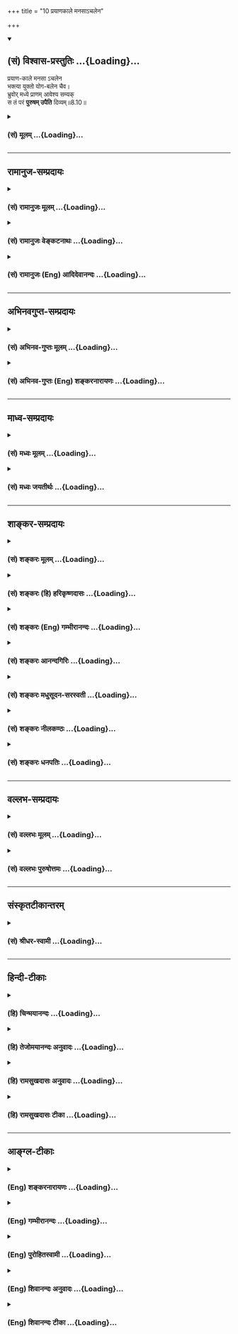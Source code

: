 +++
title = "10 प्रयाणकाले मनसाऽचलेन"

+++
<div class="js_include" newlevelforh1="2" title="(सं) विश्वास-प्रस्तुतिः" unfilled url="/mahAbhAratam/vyAsaH/shlokashaH/06-bhIShma-parva/03-bhagavad-gItA-parva/saMskRtam/vishvAsa-prastutiH/08_axara-para-brahma-yo/10_prayANakAle_manas.md">
<details open><summary><h2>(सं) विश्वास-प्रस्तुतिः ...{Loading}...</h2></summary>

प्रयाण-काले मनसा ऽचलेन  
भक्त्या युक्तो योग-बलेन चैव।  
भ्रुवोर् मध्ये प्राणम् आवेश्य सम्यक्  
स तं परं **पुरुषम् उपैति** दिव्यम्॥8.10॥
</details>
</div>
<div class="js_include collapsed" newlevelforh1="3" title="(सं) मूलम्" unfilled url="/mahAbhAratam/vyAsaH/shlokashaH/06-bhIShma-parva/03-bhagavad-gItA-parva/saMskRtam/mUlam/08_axara-para-brahma-yo/10_prayANakAle_manas.md">
<details><summary><h3>(सं) मूलम् ...{Loading}...</h3></summary>

प्रयाणकाले मनसाऽचलेन  
भक्त्या युक्तो योगबलेन चैव।  
भ्रुवोर्मध्ये प्राणमावेश्य सम्यक्  
स तं परं पुरुषमुपैति दिव्यम्।।8.10।।
</details>
</div>


_________________
## रामानुज-सम्प्रदायः
<div class="js_include collapsed" newlevelforh1="3" title="(सं) रामानुजः मूलम्" unfilled url="/mahAbhAratam/vyAsaH/shlokashaH/06-bhIShma-parva/03-bhagavad-gItA-parva/saMskRtam/rAmAnujaH/mUlam/08_axara-para-brahma-yo/10_prayANakAle_manas.md">
<details><summary><h3>(सं) रामानुजः मूलम् ...{Loading}...</h3></summary>

।।8.10।।**कविं** सर्वज्ञं **पुराणं** पुरातनम् **अनुशासितारं** विश्वस्य
प्रशासितारम् **अणोः अणीयांसं** जीवाद् अपि सूक्ष्मतरं **सर्वस्य धातारं**
सर्वस्य स्रष्टारम् **अचिन्त्यरूपं** सकलेतरविसजातीयस्वरूपम् **आदित्यवर्णं
तमसः** **परस्तात्** अप्राकृतस्वासाधारणदिव्यरूपम् तम् एवंभूतम् अहरहः
अभ्यस्यमानभक्तियुक्त**योगबलेन** आरूढसंस्कारतया **अचलेन मनसा प्रयाणकाले
भ्रुवोः मध्ये प्राणम् आवेश्य** संस्थाप्य तत्र भ्रुवोर्मध्ये दिव्यं
**पुरुषं यः अनुस्मरेत् स तम् एव उपैति** तद्भावं याति तत्समानैश्वर्यो
भवति इत्यर्थः। अथ कैवल्यार्थिनां स्मरणप्रकारम् आह --

</details>
</div>
<div class="js_include collapsed" newlevelforh1="3" title="(सं) रामानुजः वेङ्कटनाथः" unfilled url="/mahAbhAratam/vyAsaH/shlokashaH/06-bhIShma-parva/03-bhagavad-gItA-parva/saMskRtam/rAmAnujaH/venkaTanAthaH/08_axara-para-brahma-yo/10_prayANakAle_manas.md">
<details><summary><h3>(सं) रामानुजः वेङ्कटनाथः ...{Loading}...</h3></summary>

।। 8.10क्रान्तदर्शी हि कविरित्युच्यते अत्र तु कविशब्दः ईश्वरविषयत्वात्
सर्वदर्शित्वपर इत्यभिप्रायेणाह -- सर्वज्ञमिति। पुराणशब्देनानादित्वं
विवक्षितमित्यभिप्रायेणोक्तंपुरातनमिति। अनुपूर्वः शासिर्विविच्य
ज्ञापनार्थ इत्येतावन्मात्रपरत्वव्युदासायविश्वस्य प्रशासितारमित्युक्तम्।
ईश्वरस्य सतोऽनुशासनमाज्ञापनभेवेति भावः। अनुशासनं
कस्यत्याकाङ्क्षायांसर्वस्य धातारम् इत्यत्र सर्वस्येति पदमाकर्षणीयम्
विशेषनिर्देशाभावाद्वा सर्वविषयत्वमित्यभिप्रायेण -- विश्वस्येत्युक्तम्।
एतस्य वा अक्षरस्य प्रशासने गार्गि द्यावापृथिव्यौ विधृते तिष्ठतः
\[बृ.उ.3।  
  
उक्तप्रकास्येश्वरस्वरूपस्य सामान्यतो दृष्टैस्तर्कैरसम्भवनीयतां
केचिदभिमन्येरन्निति तन्निरासपरम्। अचिन्त्यरूपम्
इतिपदमित्यभिप्रायेणाहसकलेतरविसजातीयस्वरूपमिति। वर्णयोगस्य
स्वरूपेणाघटनात् प्रमाणसिद्धविलक्षणविग्रहद्वारा तद्योगमाहअप्राकृतेति। येन
सूर्यस्तपति तेजसेद्धः \[य.तै.ब्रा.3।12।9।7\] यस्यादित्यो भामुपयुज्य भाति
तस्य भासा सर्वमिदं विभाति \[मुं.उ.2।2।10\] (तं)तद्देवा ज्योतिषां ज्योतिः
\[बृ.उ.4।4।16\] इत्यादिषु निरतिशयदीप्तियोगः सिद्धः। आदित्यवर्णं तमसः
परस्तात् \[य.सं.31।18श्वे.उ.3।8\] इति श्रुतिखण्डस्यात्र निबन्धः तम आसीत्
\[ऋक्सं.8।7।17।3यजुः2।7।9\] तमसस्तन्महिनाजायतैकं \[यजुः2।4।9\] यदा तमः
\[श्वे.उ.4।18\] इत्यादिश्रुत्यन्तरोपलक्षणार्थः। तेनतमसः इति
सर्वकारणभूततमोद्रव्यविवक्षा। तमसः परस्तात् इत्यनेन फलितमप्राकृतत्वम् तत
एव चाकर्माधीनत्वं नित्यत्वं निरवद्यत्वमित्यादि सूचितम्।
एतच्छ्लोकच्छायश्च मानवः श्लोकः -- प्रशासितारं सर्वेषामणीयांसम --
\[णोरपि\] -- णीयसाम्। रुक्माभं स्वप्नधीगम्यं विद्या (त्तं)त्तु पुरुषं
परम् -- \[मनुः12।122\] इति। अनुकूलानां हितरमणीयत्वाद्याकारेण
हिरण्यवर्णत्वरुक्माभत्वादिव्यपदेशः।
प्रतिकूलदुष्प्रेक्षत्वप्रकाशातिरेकादिविवक्षया
आदित्यवर्णत्वाद्युक्तिः। दिवि सूर्यसहस्रस्य \[11।12\] इत्यादि च वक्ष्यति।
एतेनादित्यशब्दस्य नित्यचैतन्यप्रकाशपरत्वं तमश्शब्दस्य चाज्ञानविषयत्वं
परोक्तं (शं.) निरस्तम्। श्लोकद्वयस्यान्वयं दर्शयति --
तमेवम्भूतमित्यादिना। भक्त्या युक्तो योगबलेन इति पृथङ्निर्देशात्
परोक्तप्राणजयबलादिपृथगर्थताप्रतीतिः स्यादिति तदपाकरणाय विशिष्टैकार्थतां
दर्शयितुंभक्तियुक्तयोगबलेनेत्युक्तम्। मनसोऽचलत्वे हेतुरिदम् तस्य
चावान्तरव्यापारः योग्यपर्याययुक्तशब्देन विवक्षित
इत्याहआरूढसंस्कारतयेति। आवेश्य इत्यनेन योगप्रकरणेषूक्तं निश्चलावस्थापनं
विवक्षितमित्याहसंस्थाप्येति। अत्र पुरुषध्यानस्यापि भ्रूमध्यमेव देशः
देशान्तरानभिधानाद्योगप्रकरणान्तरेषूपदेशाच्च तत्सिद्धेरिति
विभाव्योक्तंतत्र भ्रूमध्य इति। तमेवम्भूतं दिव्यं पुरुषम् इत्यन्वयः। तं
तमेवैति \[8।6\] इत्यवधारणदर्शनात्स तं परं पुरुषम् इत्यत्रापितं
इतीतरव्यवच्छेदपरमित्यभिप्रायेणाहस तमेवोपैतीति। यः प्रयाति स मद्भावं याति
\[8।5\] इति प्रक्रान्तप्रकार एवात्र विवक्षित इति दर्शयतितद्भावं यातीति।
भावप्रधानोऽत्र निर्देश इति भावः। तत्र तादात्म्यादिभ्रमं
व्युदस्यतितत्समानैश्वर्यो भवतीत्यर्थ इति। परमसाम्यापत्तिव्यवच्छेदाय
समानैश्वर्य इत्युक्तम्। एतेनकविम् इत्यादिभिः सर्वज्ञत्वादयो गुणाः
ऐश्वर्यप्रदत्वार्थमनुसन्धेयतयोक्ताः न तु प्राप्यत्वार्थमिति फलितम्।
एवमन्तिमकालस्मर्तव्यतया निर्दिष्ट एवाकारः प्रागपि ध्येयतयोक्त इति
मन्तव्यम्। एवमुत्तरत्रापि। ,

</details>
</div>
<div class="js_include collapsed" newlevelforh1="3" title="(सं) रामानुजः (Eng) आदिदेवानन्दः" unfilled url="/mahAbhAratam/vyAsaH/shlokashaH/06-bhIShma-parva/03-bhagavad-gItA-parva/saMskRtam/rAmAnujaH/english/AdidevAnandaH/08_axara-para-brahma-yo/10_prayANakAle_manas.md">
<details><summary><h3>(सं) रामानुजः (Eng) आदिदेवानन्दः ...{Loading}...</h3></summary>

8.9 - 8.10 He who focusses his life-breath between the eyrows at the time of death with a mind rendered unswerving through its purification achieved by the strength of Yoga conjoined with Bhakti practised day after day; and he who contemplates on the 'Kavi' i.e., the Omniscient,
the 'Primeval', i.e., who existed always, 'the Ruler,' i.e., who governs the universe, 'who is subtler than the subtle,' i.e., who is subtler than the individual self, 'who is the Dhata' of all, i.e., the creator of all, 'whose nature is inconceivable,' i.e., whose nature is other than everything else, 'who is sun-coloured and beyond darkness,' i.e.,
who possesses a divine form peculiar to Himself - he who concentrates on Him, the Divine Person described above, between the eyrows, attains Him alone. He attains His state and comes to have power and glory similar to His. Such is the meaning. Then He describes the mode of meditation to be adopted by the seeker of Kaivalya or the Jijnasu (i.e., of one who seeks to know his own self or Atman in contrast to one whose object is God-realisation).

</details>
</div>


_________________
## अभिनवगुप्त-सम्प्रदायः
<div class="js_include collapsed" newlevelforh1="3" title="(सं) अभिनव-गुप्तः मूलम्" unfilled url="/mahAbhAratam/vyAsaH/shlokashaH/06-bhIShma-parva/03-bhagavad-gItA-parva/saMskRtam/abhinava-guptaH/mUlam/08_axara-para-brahma-yo/10_prayANakAle_manas.md">
<details><summary><h3>(सं) अभिनव-गुप्तः मूलम् ...{Loading}...</h3></summary>

।।8.9 -- 8.10।। कविमिति। प्रयाणेति। एवम् अनुस्मरेदिति। आदित्येति।
आदित्यवर्णत्वं वासुदेवतत्त्वस्य \[न\] परिच्छेदकम्। आकृतिकल्पनादि +++(N
विकल्पनादि)+++ विभ्रान्तिमयमोहतमसः अतीतत्त्वात् रवित्वेनोपमानमित्याशयः।
भ्रुवोर्मध्ये इति प्राग्वत्।

</details>
</div>
<div class="js_include collapsed" newlevelforh1="3" title="(सं) अभिनव-गुप्तः (Eng) शङ्करनारायणः" unfilled url="/mahAbhAratam/vyAsaH/shlokashaH/06-bhIShma-parva/03-bhagavad-gItA-parva/saMskRtam/abhinava-guptaH/english/shankaranArAyaNaH/08_axara-para-brahma-yo/10_prayANakAle_manas.md">
<details><summary><h3>(सं) अभिनव-गुप्तः (Eng) शङ्करनारायणः ...{Loading}...</h3></summary>

8.9-10 Kavim etc. Prayana-etc. He who would meditate in this manner
(i.e. as described in the verse) etc. The Sun-coloured. The Sun-colour
does not delmit the Absolute (Vasudeva-tattva). However, a comparison
with the sun is drawn because the absolute too transcends the darkness
of ignorance consisting of the varied wrong notions, like fancying forms
etc. This is the idea here. In between the eye-brows : \[This may be
understood\] as above.

</details>
</div>


_________________
## माध्व-सम्प्रदायः
<div class="js_include collapsed" newlevelforh1="3" title="(सं) मध्वः मूलम्" unfilled url="/mahAbhAratam/vyAsaH/shlokashaH/06-bhIShma-parva/03-bhagavad-gItA-parva/saMskRtam/madhvaH/mUlam/08_axara-para-brahma-yo/10_prayANakAle_manas.md">
<details><summary><h3>(सं) मध्वः मूलम् ...{Loading}...</h3></summary>

।।8.10।। वायुजयादियोगयुक्तानां मृतिकाले कर्तव्यमाह विशेषतः -- प्रयाणकाल
इति। वायुजयादिरहितानामपि ज्ञानभक्तिवैराग्यादिसम्पूर्णानां भवत्येव
मुक्तिः। तद्वतां त्वीषज्ज्ञानाद्यसम्पूर्णनामपि निपुणानां
तद्बलात्कथञ्चिद्भवतीति विशेषः। उक्तं च भागवते \[3।5।4546। \]पानेन ते देव
कथासुधायाः प्रवृद्धभक्त्या विशदाशया ये। वैराग्यसारं प्रतिलभ्य बोधं
यथाऽञ्जसा त्वापुरकुण्ठधिष्ण्यम्। तथाऽपरे त्वात्मसमाधियोगबलेन जित्वा
प्रकृतिं बलिष्ठाम्। त्वामेव धीराः पुरुषं विशन्ति तेषां श्रमः स्यान्न तु
सेवया ते इति। ये तु तद्भाविता लोका (केह्ये) एकान्तित्वं समाश्रिताः।
एतदभ्यधिकं तेषां तत्तेजः प्रविशन्त्युत \[मा.भा.12।334।44\] इति च
मोक्षधर्मे। सम्पूर्णानां भवेन्मोक्षो विरक्तिज्ञानभक्तिभिः। नियमेन
तथापीरजयादियुतयोगिनाम्। वश्यत्वान्मनसस्त्वीषत्पूर्वमप्याप्यते ध्रुवम्
इति च व्यासयोगे।

</details>
</div>
<div class="js_include collapsed" newlevelforh1="3" title="(सं) मध्वः जयतीर्थः" unfilled url="/mahAbhAratam/vyAsaH/shlokashaH/06-bhIShma-parva/03-bhagavad-gItA-parva/saMskRtam/madhvaH/jayatIrthaH/08_axara-para-brahma-yo/10_prayANakAle_manas.md">
<details><summary><h3>(सं) मध्वः जयतीर्थः ...{Loading}...</h3></summary>

।।8.10।। उत्तरश्लोकोक्तं सर्वं सर्वोच्चिक्रमिषुसाधारणमिति
प्रतीतिनिरासार्थमाह -- **वायुजयादी**ति। साधका द्विविधाः भक्त्यादिप्रधाना
वायुजयादिप्रधानाश्चेत्यतो विशेषणं **विशेषत** इति। अनेन भक्त्यादीनां
साधारण्यमाह। ननु चअनुस्मरेद्यः सतं परं पुरुषमुपैति \[श्लो.910\]
इत्यन्वयादेकस्य वाक्यस्य कथं भिन्नविषयत्वम् उच्यते -- एकस्मिन्नपि वाक्ये
योगबलेनैवभ्रुवोर्मध्ये प्राणमावेश्य इत्येतन्न
सर्वविषयमित्येतावन्मात्रमत्र प्रतिपाद्यते। यथा प्रातरुत्थाय इति श्रुतौन
भृशं वदेत् इत्यादिकं किञ्चित्साधारणं कि़ञ्चिदसाधारणम्।
कुतोऽस्यासाधारण्यं कल्प्यते इत्यत आह -- **वायुजयादी**ति। अतो न
तत्सर्वसाधारणमिति शेषः। तर्हि को विशेषोऽन्येषां येन
वायुजयादिक्लेशमधिकमनुभवन्ति इत्यत आह -- **तद्वतां** त्विति। निपुणानां
वायुजयादौ। कथञ्चिदल्पेत्यर्थः। ,किञ्चिच्छीघ्रं चेत्यपि ग्राह्यम्। अत्र
प्रमाणान्याह -- **उक्तमिति**। यथा यथार्थं बोधम्। धिष्ण्यं मन्दिरम्।
इन्द्रियं त्वां विशन्त्येव न तु त इवाञ्जसा। तद्भावितास्तेन भगवता
वासिताः। एतन्मुक्तिलक्षणं फलम्। तेजो नारायणाख्यम्। ईरः समीरः। ध्रुवं
ब्रह्माप्यते तैः।

</details>
</div>


_________________
## शाङ्कर-सम्प्रदायः
<div class="js_include collapsed" newlevelforh1="3" title="(सं) शङ्करः मूलम्" unfilled url="/mahAbhAratam/vyAsaH/shlokashaH/06-bhIShma-parva/03-bhagavad-gItA-parva/saMskRtam/shankaraH/mUlam/08_axara-para-brahma-yo/10_prayANakAle_manas.md">
<details><summary><h3>(सं) शङ्करः मूलम् ...{Loading}...</h3></summary>

।।8.10।। --,**प्रयाणकाले** मरणकाले **मनसा अचलेन** चलनवर्जितेन **भक्त्या
युक्तः** भजनं भक्तिः तया युक्तः **योगबलेन चैव** योगस्य बलं योगबलं
समाधिजसंस्कारप्रचयजनितचित्तस्थैर्यलक्षणं योगबलं तेन च युक्तः इत्यर्थः
पूर्वं हृदयपुण्डरीके वशीकृत्य चित्तं ततः ऊर्ध्वगामिन्या नाड्या
भूमिजयक्रमेण **भ्रुवोः मध्ये प्राणम् आवेश्य** स्थापयित्वा **सम्यक्**
अप्रमत्तः सन् सः एवं विद्वान् योगी,कविं पुराणम् इत्यादिलक्षणं **तं परं
परतरं पुरुषम् उपैति** प्रतिपद्यते **दिव्यं** द्योतनात्मकम्।। पुनरपि
वक्ष्यमाणेन उपायेन प्रतिपित्सितस्य ब्रह्मणो
वेदविद्वदनादिविशेषणविशेष्यस्य अभिधानं करोति भगवान् --,

</details>
</div>
<div class="js_include collapsed" newlevelforh1="3" title="(सं) शङ्करः (हि) हरिकृष्णदासः" unfilled url="/mahAbhAratam/vyAsaH/shlokashaH/06-bhIShma-parva/03-bhagavad-gItA-parva/saMskRtam/shankaraH/hindI/harikRShNadAsaH/08_axara-para-brahma-yo/10_prayANakAle_manas.md">
<details><summary><h3>(सं) शङ्करः (हि) हरिकृष्णदासः ...{Loading}...</h3></summary>

।।8.10।। तथा --, ( जो योगी ) अन्त समय -- मृत्युकालमें भक्ति और योगबलसे
युक्त हुआ -- अर्थात् भजनका नाम भक्ति है उससे युक्त हुआ और समाधिजनित
संस्कारोंके संग्रहसे उत्पन्न हुई चित्तस्थिरताका नाम योगबल है उससे भी
युक्त हुआ चञ्चलतारहित -- अचल मनसे पहले हृदयकमलमें चित्तको स्थिर करके फिर
ऊपरकी ओर जानेवाली नाड़ीद्वारा चित्तकी प्रत्येक भूमिको क्रमसे जय करता हुआ
भ्रुकुटिके मध्यमें प्राणोंको स्थापन करके भली प्रकार सावधान हुआ (
परमात्मस्वरूपका चिन्तन करता है ) वह ऐसा बुद्धिमान् योगी कविं पुराणम्
इत्यादि लक्षणोंवाले उस दिव्य -- चेतनात्मक परम पुरुषको प्राप्त होता है।

</details>
</div>
<div class="js_include collapsed" newlevelforh1="3" title="(सं) शङ्करः (Eng) गम्भीरानन्दः" unfilled url="/mahAbhAratam/vyAsaH/shlokashaH/06-bhIShma-parva/03-bhagavad-gItA-parva/saMskRtam/shankaraH/english/gambhIrAnandaH/08_axara-para-brahma-yo/10_prayANakAle_manas.md">
<details><summary><h3>(सं) शङ्करः (Eng) गम्भीरानन्दः ...{Loading}...</h3></summary>

8.10 Prayana-kale, at the time of death; after first brining the mind
under control in the lotus of the heart, and then lifting up the vital
force-through the nerve going upward-by gradually gaining control over
(the rudiments of nature such as) earth etc. \[Space, air, fire, water
and earth.\] and after that, samyak, avesya, having fully fixed; pranam,
the Prana (vital force); madhye, between; the bhruvoh, eye-brows,
without losing attention; acalena manasa, with an unwavering mind; he,
the yogi possessed of such wisdom, yuktah, imbued; bhaktya, with
devotion, deep love; ca eva, as also; yoga-balena, \[Yoga means
spiritual absorption, the fixing of the mind on Reality alone, to the
exclusion of any other object.\] with the strength of concentration-i.e;
imbued with that (strength) also, consisting in steadfastness of the
mind arising from accumulation of impressions resulting from spiritual
absorption; upaiti, reaches; tam, that; div yam, resplendent; param,
supreme; purusam, Person, described as 'the Omniscient, the Ancient,'
etc. The Lord again speaks of Brahman which is sought to be attained by
the process going to be stated, and which is described through such
characteristics as, 'What is declared by the knowers of the Vedas,'etc.:

</details>
</div>
<div class="js_include collapsed" newlevelforh1="3" title="(सं) शङ्करः आनन्दगिरिः" unfilled url="/mahAbhAratam/vyAsaH/shlokashaH/06-bhIShma-parva/03-bhagavad-gItA-parva/saMskRtam/shankaraH/AnandagiriH/08_axara-para-brahma-yo/10_prayANakAle_manas.md">
<details><summary><h3>(सं) शङ्करः आनन्दगिरिः ...{Loading}...</h3></summary>

।।8.10।। इतश्च भगवदनुस्मरणं सफलत्वादनुष्ठेयमित्याह -- **किञ्चेति।** कदा
तदनुस्मरणे प्रयत्नातिरेकोऽभ्यर्थ्यते तत्राह -- **प्रयाणकाल इति।** कथं
तदनुस्मरणमित्युपकरणकलापप्रेक्ष्यमाणं प्रत्याह -- **मनसेति।**
योऽनुस्मरेत्स किमुपैति तत्राह -- **स तमिति।** मरणकाले क्लेशबाहुल्येऽपि
प्राचीनाभ्यासप्रसादासादितबुद्धिवैभवो भगवन्तमनुस्मरन्यथास्मृतमेव
देहाभिमानविगमानन्तरमुपागच्छतीत्यर्थः। भगवदनुस्मरणस्य साधनं
मनसैवानुद्रष्टव्यमिति श्रुत्युपदिष्टमाचष्टे -- **मनसेति।** तस्य
चञ्चलत्वान्न स्थैर्यमीश्वरे सिध्यति तत्कथं तेन तदनुस्मरणमित्याशङ्क्याह
-- **अचलेनेति।** ईश्वरानुस्मरणे प्रयत्नेन प्रवर्तितं विषयविमुखं
तस्मिन्नेवानुस्मरणयोग्यपौनःपुन्येन प्रवृत्त्या निश्चलीकृतं ततश्चलनविकलं
तेनेति व्याचष्टे -- **अचलेनेति।** संप्रत्यनुस्मरणाधिकारिणं विशिनष्टि --
**भक्त्येति।** परमेश्वरे परेण प्रेम्णा सहितो विषयान्तरविमुखोऽनुस्मर्तव्य
इत्यर्थः। योगबलमेव स्फोरयति -- **समाधिजेति।** योगः समाधिश्चित्तस्य
विषयान्तरवृत्तिनिरोधेन परस्मिन्नेव स्थापनं तस्य बलं संस्कारप्रचयो
ध्येयैकाग्र्यकरणं तेन तत्रैव स्थैर्यमित्यर्थः। चकारसूचितमन्वयमन्वाचष्टे
-- **तेन चेति।** यत्तु कया नाड्योत्क्रामन्यातीति। तत्राह --
**पूर्वमिति।** चित्तं हि स्वभावतो विषयेषु व्यापृतं तेभ्यो विमुखीकृत्य
हृदये पुण्डरीकाकारे परमात्मस्थाने यत्नतः स्थापनीयम्। अथ
यदिदमस्मिन्ब्रह्मपुरे इत्यादिश्रुतेस्तत्र चित्तं वशीकृत्यादावनन्तरं
कर्तव्यमुपदिशति -- **तत इति।** इडापिङ्गले दक्षिणोत्तरे नाड्यौ
हृदयान्निःसृते निरुध्य तस्मादेव हृदयाग्रादूर्ध्वगमनशीलया सुषुम्नया
नाड्या हार्दं प्राणमानीय कण्ठावलम्बितस्तनसदृशं मांसखण्डं प्रापय्य
तेनाध्वना भ्रुवोर्मध्ये तमावेश्याप्रमादवान्ब्रह्मरन्ध्राद्विनिष्क्रम्य
कविं पुराणमित्यादिविशेषणं परमपुरुषमुपगच्छतीत्यर्थः। भूमिजयक्रमेणेत्यत्र
भूम्यादीनां पञ्चानां भूतानां जयो वशीकरणं तस्य तस्य भूतस्य
स्वाधीनचेष्टावैशिष्ट्यं तद्द्वारेणेत्येतदुच्यते। स तमित्यादि व्याचष्टे
-- **स एवमिति।**

</details>
</div>
<div class="js_include collapsed" newlevelforh1="3" title="(सं) शङ्करः मधुसूदन-सरस्वती" unfilled url="/mahAbhAratam/vyAsaH/shlokashaH/06-bhIShma-parva/03-bhagavad-gItA-parva/saMskRtam/shankaraH/madhusUdana-sarasvatI/08_axara-para-brahma-yo/10_prayANakAle_manas.md">
<details><summary><h3>(सं) शङ्करः मधुसूदन-सरस्वती ...{Loading}...</h3></summary>

।।8.10।। कदा तदाऽनुस्मरणे प्रयत्नातिरेकोऽभ्यर्थते तदाह --
प्रयाणकालेऽन्तकाले अचलेन एकाग्रेण मनसा तं पुरुषं
योऽनुस्मरेदित्यनुवर्तते। कीदृशः। भक्त्या परमेश्वरविषयेण परमेण प्रेम्णा
युक्तः। योगस्य समाधेर्बलेन तज्जनितसंस्कारसमूहेन व्युत्थानसंस्कारविरोधिना
च युक्तम्। एवं प्रथमं हृदयपुण्डरीके वशीकृत्य तत ऊर्ध्वगामिन्या सुषुम्नया
ना़ड्या गुरूपदिष्टमार्गेण भूमिजयक्रमेण भ्रुवोर्मध्ये आज्ञाचक्रे
प्राणमावेश्य स्थापयित्वा सम्यगप्रमत्तो ब्रह्मरन्ध्रादुत्क्रम्य स
एवमुपासकस्तंकविं पुराणमनुशासितारम् इत्यादिलक्षणं परं पुरुषं दिव्यं
द्योतनात्मकमुपैति प्रतिपद्यते।

</details>
</div>
<div class="js_include collapsed" newlevelforh1="3" title="(सं) शङ्करः नीलकण्ठः" unfilled url="/mahAbhAratam/vyAsaH/shlokashaH/06-bhIShma-parva/03-bhagavad-gItA-parva/saMskRtam/shankaraH/nIlakaNThaH/08_axara-para-brahma-yo/10_prayANakAle_manas.md">
<details><summary><h3>(सं) शङ्करः नीलकण्ठः ...{Loading}...</h3></summary>

।।8.10।। उपासनायाः फलमाह -- **प्रयाणेति।** प्रयाणकाले मनसाऽचलेन
वृत्त्यन्तरवर्जितेन भक्त्या भगवति वासुदेवे आराध्यत्वबुद्ध्या युक्तो
योगबलेन योगो मनःप्राणेन्द्रियक्रियानिरोधो हृदयपुण्डरीके तेषां
वशीकरणमित्यर्थः। तस्यैव बलेन च युक्तो भूमिकाजयक्रमेण प्रागेव
मूलाधारादिब्रह्मरन्ध्रान्तस्थानेषु आरोहावरोहक्रमेण संचारितपवनोऽन्तकाले
भ्रुवोर्मध्ये आज्ञाचक्रे प्राणमावेश्य सुषुम्नया नाड्या
मूलाधारादुत्थापनपूर्वकं सम्यक् निवेश्य स्थापयित्वा। स्थापनप्रयोजनं तु
अन्यविस्मरणपूर्वकं दिव्यपुरुषचिन्तनम्। तच्च भ्रूमध्यादुपर्युन्नीयमाने
वायौ मनो मूर्च्छामापद्यत इति तस्यामवस्थायां न
भवतीत्यन्त्यप्रत्ययस्तत्रैव संपाद्यस्ततोऽर्चिरादिमार्गपर्वणा अमानवस्य
पुरुषस्य स्थानविशेषप्रापकस्य प्राप्यस्थानस्य च तस्मिन्नेव स्मरणं
कर्तव्यम्। तद्वासनावासितं मनो भ्रूमध्याद्योगिना ऊर्ध्वया नाड्या
उत्क्षिप्ते प्राणे मुक्तेषुवद्ब्रह्माण्डखर्परं भित्त्वा प्रचलिते सति
लब्धवृत्तिकं भूत्वा पूर्वसंस्कारप्राबल्याद्योगमाहात्म्याच्च
दिव्योपाध्युपेतमर्चिरादिपर्वदेवताभिरभिपूज्यमानमुत्तरोत्तरं स्थानं
प्रत्यतिवाह्यमानममानवेन च पुरुषेण संगच्छमानं तेन च यथाभिलषितं स्थानं
प्रापितमात्मानं पश्यति। तदिदमुक्तं भ्रुवोर्मध्ये सम्यक् प्राणमावेश्येति।
स एवं कृत्वा योगी कविं पुराणमित्युक्तलक्षणं परं पुरुषं हिरण्यगर्भाख्यं
सर्वस्य भूतजातस्य जनयितारं नारायणादिशब्दप्रतिपाद्यमुपैति समीपे
प्राप्नोति। तल्लोकं प्राप्नोतीत्यर्थः। नहि पौराणिकानामिव वैदिकानां मते
ब्रह्मविष्णुरुद्रलोकानामुपर्युपरि कल्पनास्ति किंतर्हि सर्वे
हिरण्यगर्भलोकाख्ये सत्यलोके एवान्तर्भवन्ति। पराहि
सोपासनकर्मोर्जितिर्हिरण्यगर्भप्राप्यता इति बृहदारण्यके तद्भाष्यादौ च
स्पष्टम्।

</details>
</div>
<div class="js_include collapsed" newlevelforh1="3" title="(सं) शङ्करः धनपतिः" unfilled url="/mahAbhAratam/vyAsaH/shlokashaH/06-bhIShma-parva/03-bhagavad-gItA-parva/saMskRtam/shankaraH/dhanapatiH/08_axara-para-brahma-yo/10_prayANakAle_manas.md">
<details><summary><h3>(सं) शङ्करः धनपतिः ...{Loading}...</h3></summary>

।।8.10।। कदा तदाऽनुस्मरणे प्रयत्नातिरेकोऽभ्यर्थते तदाह --
प्रयाणकालेऽन्तकाले अचलेन एकाग्रेण मनसा तं पुरुषं
योऽनुस्मरेदित्यनुवर्तते। कीदृशः। भक्त्या परमेस्वरविषयेण परमेण प्रेम्णा
युक्तः। योगस्य साधिर्बलेन तज्जनितसंस्कारसमूहेन व्युत्थानसंस्कारविरोधिना
च युक्तम्। एवं प्रथमं हृदयपुण्डरीके वशीकृत्य तत ऊर्ध्वगामिन्या सुषुम्नया
नाङ्या गुरुपदिष्टमार्गेण भूमिजयक्रमेण भ्रुवोर्मध्ये आज्ञाचके
प्राणमावेश्य स्थापयित्वा सभ्यगप्रमत्तो ब्रह्मरन्ध्रा समाधिजसंस्कारजनितं
चित्तस्थैर्यलक्षणं तेन च युक्तः पूर्वं हृदयपुण्डरीके चित्तं वशीकृत्य तत
ऊर्ध्वगामिन्या नाङ्या भूमिजय क्रमेण भ्रुवोर्मध्ये प्राणमावेश्य
स्थापयित्वा सभ्यगप्रमत्तः सन् स एवंविद्वान् यः कर्वि पुराणमित्यादिलक्षणः
तं परं पुरुषमुपैति प्रतिपद्यते।

</details>
</div>


_________________
## वल्लभ-सम्प्रदायः
<div class="js_include collapsed" newlevelforh1="3" title="(सं) वल्लभः मूलम्" unfilled url="/mahAbhAratam/vyAsaH/shlokashaH/06-bhIShma-parva/03-bhagavad-gItA-parva/saMskRtam/vallabhaH/mUlam/08_axara-para-brahma-yo/10_prayANakAle_manas.md">
<details><summary><h3>(सं) वल्लभः मूलम् ...{Loading}...</h3></summary>

।।8.10।। ध्यानप्रकारं कालं चाह -- प्रयाणकाल इति। भ्रुवोर्मध्ये
प्राणमावेश्येति। स तं परं पुरुषमुपैति तत्समाकारः सामीप्यरूपमाप्नोति।

</details>
</div>
<div class="js_include collapsed" newlevelforh1="3" title="(सं) वल्लभः पुरुषोत्तमः" unfilled url="/mahAbhAratam/vyAsaH/shlokashaH/06-bhIShma-parva/03-bhagavad-gItA-parva/saMskRtam/vallabhaH/puruShottamaH/08_axara-para-brahma-yo/10_prayANakAle_manas.md">
<details><summary><h3>(सं) वल्लभः पुरुषोत्तमः ...{Loading}...</h3></summary>

  
  
।।8.10।। प्रयाणकाले अन्तकाले मनसा निश्चलेन मनसा सर्वकामरहितेन च पुनः
योगबलेनैव संयोगात्मकभावेनैव भ्रुवोर्मध्ये भाग्यस्थाने सन्तं विद्यमानं
योऽनुस्मरेद्भगवत्कृतस्मरणानन्तरं स्वार्थप्रकटज्ञानेन स्मरेत् स
तस्मिन्नेव प्राणमावेश्य सम्यक् भावात्मकस्वरूपप्राप्त्या परं पुरुषं
पुरुषोत्तमं दिव्यं क्रीडात्मकं उपैति समीपे दास्येन प्राप्नोतीत्यर्थः।  
  

</details>
</div>


_________________
## संस्कृतटीकान्तरम्
<div class="js_include collapsed" newlevelforh1="3" title="(सं) श्रीधर-स्वामी" unfilled url="/mahAbhAratam/vyAsaH/shlokashaH/06-bhIShma-parva/03-bhagavad-gItA-parva/saMskRtam/shrIdhara-svAmI/08_axara-para-brahma-yo/10_prayANakAle_manas.md">
<details><summary><h3>(सं) श्रीधर-स्वामी ...{Loading}...</h3></summary>

।।8.10।। सप्रपञ्चप्रकृतिं भित्त्वा यस्तिष्ठति एवंभूतं पुरुषमन्तकाले
भक्तियुक्तो निश्चलेन विक्षेपरहितेन मनसा योऽनुस्मरेत्। मनोनैश्चल्ये हेतुः
योगबलेन सम्यक्सुषुम्नामार्गेण भ्रुवोर्मध्ये प्राणमावेश्येति। स तं परं
पुरुषं परात्मस्वरूपं दिव्यं द्योतनात्मकं प्राप्नोति।

</details>
</div>


_________________
## हिन्दी-टीकाः
<div class="js_include collapsed" newlevelforh1="3" title="(हि) चिन्मयानन्दः" unfilled url="/mahAbhAratam/vyAsaH/shlokashaH/06-bhIShma-parva/03-bhagavad-gItA-parva/hindI/chinmayAnandaH/08_axara-para-brahma-yo/10_prayANakAle_manas.md">
<details><summary><h3>(हि) चिन्मयानन्दः ...{Loading}...</h3></summary>

।।8.10।। इस श्लोक का केवल वाच्यार्थ लेकर प्रायः इसे विपरीत रूप से समझा
जाता हैं जो कि वास्तव में इसका तात्पर्य नहीं है। गीता में प्रस्तुत प्रकरण
का विषय है एकाग्र चित्त से परम पुरुष का ध्यान। अतः प्रयाणकाल से अभिप्राय
अहंकार की मृत्यु के क्षण से समझना चाहिए। ध्यान साधना के द्वारा जब सजग
रहकर शरीर मन और बुद्धि से हुए तादात्म्य को पूर्णतया निवृत्त किया जाता है
तब साधक आन्तरिक शान्ति के स्थिर क्षण का अनुभव करता है। उस समय निश्चल मन
से इस श्लोक में उपदिष्ट साधना का उसे पालन करना चाहिए। यहाँ भक्ति शब्द से
सामान्य संसारी जनों की व्यापारिक पद्धति की भक्ति नहीं समझनी चाहिए। ईश्वर
के लिए वह परम प्रेम जिसमें न किसी प्रकार की कामना है और न अपेक्षा जो
प्रेम केवल प्रेम के लिए ही है भक्ति कहलाता है। प्रेम का अर्थ है अपने
प्रियतम से वह तादात्म्य जिसमें प्रियतम के सुख और दुःख अपने स्वयं के ही
सुखदुःख अनुभव होते हैं। संक्षेप में प्रेमी और प्रेमिका भक्त और ईश्वर
परस्पर एकरूप हो जाते हैं। इसलिए श्री शंकराचार्य भक्ति का लक्षण बताते हैं
स्वस्वरूपानुसन्धान भक्ति कहलाती है अर्थात् जीव का अपने सत्यस्वरूप के साथ
एकत्व भक्ति है। प्रस्तुत श्लोक के सन्दर्भ में साधक को दी गई सबसे महत्व की
सूचना यह है कि उसका ध्यानाभ्यास आत्मा के साथ एकरूप होने की तत्परता से
युक्त हो। आत्मा का स्वरूप पूर्व श्लोक में विस्तार से बताया जा चुका है।
आन्तरिक शान्ति के समय जब अहंकार की मृत्यु होती है तब साधक को आत्मस्वरूप
में स्थित होकर रहना चाहिए। योगबलेन इस शब्द से किसी गुप्त रहस्यमयी
कुण्डलिनी शक्ति के विषय में हम नहीं कह रहे हैं जिसके विषय में गुप्तता
रखी जाती है और ईश्वर के भक्तों को भी सामान्यतः उसका रहस्य प्रकट नहीं
किया जाता। योगबल से तात्पर्य साधक के उस बल से है जो उसे दीर्घकाल तक
नियमित रूप से ध्यानाभ्यास करने के फलस्वरूप प्राप्त होता है। यह वह
आन्तरिक शक्ति है जो मन के विषयों से तथा तज्जनित विक्षेपों से निवृत्त
होने पर और बुद्धि के परम सत्य में स्थिर होने से प्राप्त होती है और
निरन्तर समृद्ध होती जाती है। अल्पकाल में ही साधक अपने में ही मानसिक
सन्तुलन रूपी सम्पत्ति और एक अवर्णनीय कार्यकुशलता को पाता है जिनकी सहायता
से पूर्ण तत्परता के साथ ध्यान में वह एक चित्त हो जाता है। ध्यानाभ्यास
में रत योगी के सम्पूर्ण प्राण उसके ध्यानबिन्दु में केन्द्रित हो जाते हैं
जैसे यहाँ कहा गया है कि भ्रकुटी के मध्य में। यह भाग स्थिर विचार का स्थान
माना जाता है। वेदान्त में प्राण से तात्पर्य केवल वायु से न होकर शरीर के
विभिन्न अंगों में विभिन्न रूप से व्यक्त हो रही जीवनशक्ति से है। इस
जीवनशक्ति (प्राण) का पाँच कार्यों के अनुसार पाँच विभागों में वर्गीकरण
किया गया है जैसे प्राण विषय ग्रहण की क्रिया अपान मल विसर्जन व्यान
सम्पूर्ण शरीर में रक्त आदि प्रवाहित करना समान पाचन क्रिया और उदान जिसके
कारण हममें वह क्षमता होती है कि वर्तमान से परे भी ज्ञान को हम समझ सकें।
इनके द्वारा हमारी बहुत सी शक्ति बिखर जाती है जो ध्यानाभ्यास के समय एक
स्थान पर कुछ समय के लिए केन्द्रित हो जाती है। ध्यानमार्ग पर चलने वाले
साधक के लिए तीव्र गति से की जाने वाली किसी शारीरिक साधना की आवश्यकता
नहीं होती। ऐसे गहन ध्यान के क्षण में जिस साधक का मन पूर्णतया शान्त और
निश्चल हो जाता है योगबल से प्राण भ्रकुटी के मध्य स्थित हो जाते हैं और जो
परम श्रद्धा एवं उत्साह के साथ ध्येय आत्मतत्त्व के साथ एक रूप हो जाता है
वह साधक उस परम दिव्य पुरुष को प्राप्त होता है। ओंकार पर किये जाने वाले
ध्यान की प्रस्तावना के रूप में अगला श्लोक है --

</details>
</div>
<div class="js_include collapsed" newlevelforh1="3" title="(हि) तेजोमयानन्दः अनुवादः" unfilled url="/mahAbhAratam/vyAsaH/shlokashaH/06-bhIShma-parva/03-bhagavad-gItA-parva/hindI/tejomayAnandaH/anuvAdaH/08_axara-para-brahma-yo/10_prayANakAle_manas.md">
<details><summary><h3>(हि) तेजोमयानन्दः अनुवादः ...{Loading}...</h3></summary>

।।8.10।। वह (साधक) अन्तकाल में योगबल से प्राण को भ्रकुटि के मध्य सम्यक्
प्रकार स्थापन करके निश्चल मन से भक्ति युक्त होकर उस परम दिव्य पुरुष को
प्राप्त होता है।।  
  

</details>
</div>
<div class="js_include collapsed" newlevelforh1="3" title="(हि) रामसुखदासः अनुवादः" unfilled url="/mahAbhAratam/vyAsaH/shlokashaH/06-bhIShma-parva/03-bhagavad-gItA-parva/hindI/rAmasukhadAsaH/anuvAdaH/08_axara-para-brahma-yo/10_prayANakAle_manas.md">
<details><summary><h3>(हि) रामसुखदासः अनुवादः ...{Loading}...</h3></summary>

।।8.10।। वह भक्तियुक्त मनुष्य अन्तसमयमें अचल मनसे और योगबलके द्वारा
भृकुटीके मध्यमें प्राणोंको अच्छी तरहसे प्रविष्ट करके (शरीर छोड़नेपर) उस
परम दिव्य पुरुषको ही प्राप्त होता है।

</details>
</div>
<div class="js_include collapsed" newlevelforh1="3" title="(हि) रामसुखदासः टीका" unfilled url="/mahAbhAratam/vyAsaH/shlokashaH/06-bhIShma-parva/03-bhagavad-gItA-parva/hindI/rAmasukhadAsaH/TIkA/08_axara-para-brahma-yo/10_prayANakAle_manas.md">
<details><summary><h3>(हि) रामसुखदासः टीका ...{Loading}...</h3></summary>

।।8.10।।***व्याख्या --*प्रयाणकाले मनसाचलेन ৷৷. स तं परं पुरुषमुपैति
दिव्यम्--**यहाँ भक्ति नाम प्रियताका है; क्योंकि उस तत्त्वमें प्रियता
(आकर्षण) होनेसे ही मन अचल होता है। वह भक्ति अर्थात् प्रियता स्वयंसे होती
है, मन-बुद्धि आदिसे नहीं। अन्तकालमें कवि, पुराण, अनुशासिता आदि
विशेषणोंसे (पीछेके श्लोकमें) कहे हुए सगुण-निराकार परमात्मामें भक्तियुक्त
मनुष्यका मन स्थिर हो जाना अर्थात् सगुण-निराकार-स्वरूपमें आदरपूर्वक दृढ़
हो जाना ही मनका अचल होना है। पहले प्राणायामके द्वारा प्राणोंको रोकनेका जो
अधिकार प्राप्त किया है, उसका नाम 'योगबल' है। उस योगबलके द्वारा दोनों
भ्रुवोंके मध्यभागमें स्थित जो द्विदल चक्र है, उसमें स्थित सुषुम्णा
नाड़ीमें प्राणोंका,अच्छी तरहसे प्रवेश करके वह (शऱीर छोड़कर दसवें द्वारसे
होकर) दिव्य परम पुरुषको प्राप्त हो जाता है।

</details>
</div>


_________________
## आङ्ग्ल-टीकाः
<div class="js_include collapsed" newlevelforh1="3" title="(Eng) शङ्करनारायणः" unfilled url="/mahAbhAratam/vyAsaH/shlokashaH/06-bhIShma-parva/03-bhagavad-gItA-parva/english/shankaranArAyaNaH/08_axara-para-brahma-yo/10_prayANakAle_manas.md">
<details><summary><h3>(Eng) शङ्करनारायणः ...{Loading}...</h3></summary>

8.10. That person endowed with a steady mind, with devotion and also with the Yoga-power, reaches at the time of journey that Supreme Divine Soul, by fixing properly the life-breath in between his eye brows.

</details>
</div>
<div class="js_include collapsed" newlevelforh1="3" title="(Eng) गम्भीरानन्दः" unfilled url="/mahAbhAratam/vyAsaH/shlokashaH/06-bhIShma-parva/03-bhagavad-gItA-parva/english/gambhIrAnandaH/08_axara-para-brahma-yo/10_prayANakAle_manas.md">
<details><summary><h3>(Eng) गम्भीरानन्दः ...{Loading}...</h3></summary>

8.10 At the time of death, having fully fixed the Prana (vita force)
between the enrows with an unswering mind, and being imbued with devotion as also the strength of concentration, he reaches that resplendent supreme person.

</details>
</div>
<div class="js_include collapsed" newlevelforh1="3" title="(Eng) पुरोहितस्वामी" unfilled url="/mahAbhAratam/vyAsaH/shlokashaH/06-bhIShma-parva/03-bhagavad-gItA-parva/english/purohitasvAmI/08_axara-para-brahma-yo/10_prayANakAle_manas.md">
<details><summary><h3>(Eng) पुरोहितस्वामी ...{Loading}...</h3></summary>

8.10 He who leaves the body with mind unmoved and filled with devotion,
by the power of his meditation gathering between his eyebrows his whole vital energy, attains the Supreme.

</details>
</div>
<div class="js_include collapsed" newlevelforh1="3" title="(Eng) शिवानन्दः अनुवादः" unfilled url="/mahAbhAratam/vyAsaH/shlokashaH/06-bhIShma-parva/03-bhagavad-gItA-parva/english/shivAnandaH/anuvAdaH/08_axara-para-brahma-yo/10_prayANakAle_manas.md">
<details><summary><h3>(Eng) शिवानन्दः अनुवादः ...{Loading}...</h3></summary>

8.10 At the time of death, with unshaken mind, endowed with devotio, by the power of Yoga, fixing the whole life-breath in the middle of the two eyrows, he reaches that resplendent Supreme Person.

</details>
</div>
<div class="js_include collapsed" newlevelforh1="3" title="(Eng) शिवानन्दः टीका" unfilled url="/mahAbhAratam/vyAsaH/shlokashaH/06-bhIShma-parva/03-bhagavad-gItA-parva/english/shivAnandaH/TIkA/08_axara-para-brahma-yo/10_prayANakAle_manas.md">
<details><summary><h3>(Eng) शिवानन्दः टीका ...{Loading}...</h3></summary>

8.10 प्रयाणकाले at the time of death; मनसा with mind; अचलेन unshaken;
भक्त्या with devotion; युक्तः joined; योगबलेन by the power of Yoga; च
and; एव only; भ्रुवोः of the two eyrows; मध्ये in the middle; प्राणम्
Prana (breath); आवेश्य having placed; सम्यक् thoroughly; सः he; तम्
that; परम् Supreme; पुरुषम् Purusha; उपैति reaches; दिव्यम्
resplendent.Commentary The Yogi gets immense inner strength and power of concentration. His mind becomes ite steady through constant practice of concentration and meditation. He practises concentration first on the lower Chakras; viz.; Muladhara; Svadhishthana and Manipura. He then concentrates on the lotus of the heart (Anahata Chakra). Then he takes the lifreath (Prana) through the Sushumna and fixes it in the middle of the two eyrows. He eventually attains the resplendent Supreme Purusha
(Person) by the above Yogic practice.This is possible for one who has devoted his whole life to the practice of Yoga.

</details>
</div>
